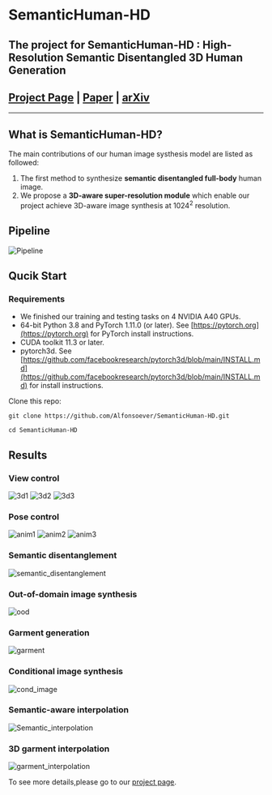 # SemanticHuman-HD
The project for SemanticHuman-HD : High-Resolution Semantic Disentangled 3D Human Generation
---
## [Project Page](https://pengzheng0707.github.io/SemanticHuman-HD/) | [Paper](https://arxiv.org/pdf/2403.10166.pdf) | [arXiv](https://arxiv.org/abs/2403.10166)
***
## What is SemanticHuman-HD?
The main contributions of our human image systhesis model are listed as followed:
1. The first method to synthesize **semantic disentangled full-body** human image.
2. We propose a **3D-aware super-resolution module** which enable our project achieve 3D-aware image synthesis at $1024^2$ resolution.

## Pipeline
![Pipeline](/pic/pipeline_00.png)

## Qucik Start
### Requirements
* We finished our training and testing tasks on 4 NVIDIA A40 GPUs.
* 64-bit Python 3.8 and PyTorch 1.11.0 (or later). See [https://pytorch.org](https://pytorch.org) for PyTorch install instructions.
* CUDA toolkit 11.3 or later.
* pytorch3d. See [https://github.com/facebookresearch/pytorch3d/blob/main/INSTALL.md](https://github.com/facebookresearch/pytorch3d/blob/main/INSTALL.md) for install instructions.

Clone this repo:
```
git clone https://github.com/Alfonsoever/SemanticHuman-HD.git

cd SemanticHuman-HD
```

## Results

### View control
![3d1](/gif/3d1.gif)
![3d2](/gif/3d2.gif)
![3d3](/gif/3d3.gif)

### Pose control
![anim1](/gif/anim1.gif)
![anim2](/gif/anim2.gif)
![anim3](/gif/anim3.gif)

### Semantic disentanglement
![semantic_disentanglement](/pic/change_00.png)

### Out-of-domain image synthesis
![ood](/pic/ood_00.png)

### Garment generation
![garment](/pic/garment_00.png)

### Conditional image synthesis
![cond_image](/pic/cond_00.png)

### Semantic-aware interpolation
![Semantic_interpolation](/pic/interpolate_part_00.png)

### 3D garment interpolation
![garment_interpolation](/pic/interpolate_garment_00.png)

To see more details,please go to our [project page](https://pengzheng0707.github.io/SemanticHuman-HD/).

